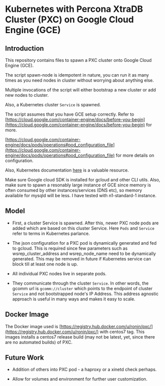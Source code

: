Kubernetes with Percona XtraDB Cluster (PXC) on Google Cloud Engine (GCE)
================

## Introduction

This repository contains files to spawn a PXC cluster onto Google Cloud Engine (GCE).

The script spawn-node is idempotent in nature, you can run it as many times as you need nodes in cluster without worrying about anything else. 

Multiple invocations of the script will either bootstrap a new cluster or add new nodes to cluster.

Also, a Kubernetes cluster ```Service``` is spawned.

The script assumes that you have GCE setup correctly. Refer to [https://cloud.google.com/container-engine/docs/before-you-begin](https://cloud.google.com/container-engine/docs/before-you-begin) for more.

[https://cloud.google.com/container-engine/docs/pods/operations#pod_configuration_file](https://cloud.google.com/container-engine/docs/pods/operations#pod_configuration_file) for more details on configuration.

Also, Kubernetes documentation [here](https://github.com/GoogleCloudPlatform/kubernetes/tree/master/docs) is a valuable resource.

Make sure Google cloud SDK is installed for gcloud and other CLI utils. Also, make sure to spawn a resonably large instance of GCE since memory is often consumed by other instances/services (DNS etc), so memory available for mysqld will be less. I have tested with n1-standard-1  instance.


## Model

* First, a cluster Service is spawned. After this, newer PXC node pods are added which are based on this cluster Service. Here ```Pods``` and ```Service``` refer to terms in Kubernetes parlance.

* The json configuration for a PXC pod is dynamically generated and fed to gcloud. This is required since few parameters such as wsrep_cluster_address and wsrep_node_name need to be dynamically generated. This may be removed in future if Kubernetes service can block till at least one node is up.

* All individual PXC nodes live in separate pods.

* They communicate through the cluster ```Service```. In other words, the gcomm url is ```gcomm://cluster``` which points to the endpoint of cluster ```Service``` and not bootstrapped node's IP Address. This address agnostic approach is useful in many ways and makes it easy to scale.


## Docker Image

The Docker image used is [https://registry.hub.docker.com/u/ronin/pxc/](https://registry.hub.docker.com/u/ronin/pxc/) with centos7 tag. This images installs a centos7 release build (may not be latest, yet, since there are no automated builds) of PXC.

## Future Work

* Addition of others into PXC pod - a haproxy or a xinetd check perhaps.

* Allow for volumes and environment for further user customization.
